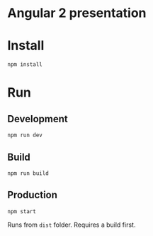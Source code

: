 # Angular 2 presentation

# Install
`npm install`

# Run

## Development
`npm run dev`

## Build
`npm run build`

## Production
`npm start`

Runs from `dist` folder. Requires a build first.